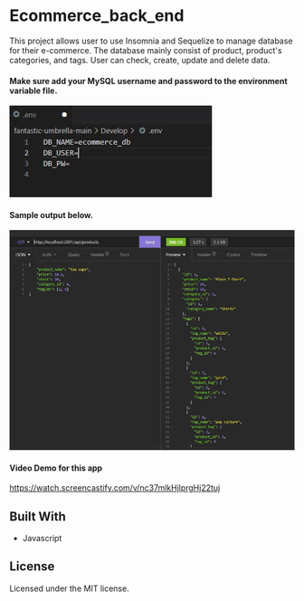 # Ecommerce_back_end

This project allows user to use Insomnia and Sequelize to manage database for their e-commerce. The database mainly consist of product, product's categories, and tags. User can check, create, update and delete data. 

#### Make sure add your MySQL username and password to the environment variable file.
![Screenshot](images/pw.JPG)

#### Sample output below. 
![Screenshot](images/Output.JPG)

#### Video Demo for this app
https://watch.screencastify.com/v/nc37mlkHjlprgHj22tuj

## Built With
* Javascript

## License
Licensed under the MIT license.

